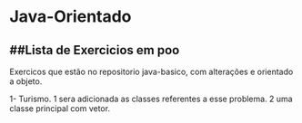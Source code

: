 # Java-Orientado
##Lista de Exercicios em poo
------------------------------
Exercicos que estão no repositorio java-basico, com alterações e orientado a objeto.

1- Turismo.
  1 sera adicionada as classes referentes a esse problema.
  2 uma classe principal com vetor.
   

